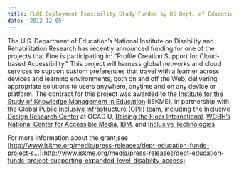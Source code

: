 ```yaml
---
title: FLOE Deployment Feasibility Study Funded by US Dept. of Education
date: '2012-12-05'
---
```

The U.S. Department of Education’s National Institute on Disability and Rehabilitation
Research has recently announced funding for one of the projects that Floe is
participating in: "Profile Creation Support for Cloud-based Accessibility."
This project will harness global networks and cloud services to support
custom preferences that travel with a learner across devices and learning
environments, both on and off the Web, delivering appropriate solutions to
users anywhere, anytime and on any device or platform. The contract for
this project was awarded to the [Institute for the Study of Knowledge Management in Education](http://www.iskme.org/)
(ISKME), in partnership with the [Global Public Inclusive Infrastructure](http://gpii.net/)
(GPII) team, including the [Inclusive Design Research Center](http://idrc.ocadu.ca) at OCAD U,
[Raising the Floor International](http://raisingthefloor.org/),
[WGBH’s National Center for Accessible Media](http://ncam.wgbh.org/),
[IBM](http://www.ibm.com/us/en/),
and [Inclusive Technologies](http://inclusive.com/).

For more information about the grant,see
[http://www.iskme.org/media/press-releases/dept-education-funds-project-s...](http://www.iskme.org/media/press-releases/dept-education-funds-project-supporting-expanded-level-disability-access)
